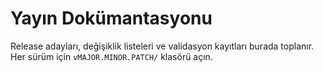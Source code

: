 # Yayın Dokümantasyonu

Release adayları, değişiklik listeleri ve validasyon kayıtları burada toplanır. Her sürüm için `vMAJOR.MINOR.PATCH/` klasörü açın.

